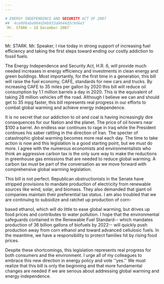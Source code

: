 ```yaml
---
---

# ENERGY INDEPENDENCE AND SECURITY ACT OF 2007
## `4ce999abe984d34b933a9644d3c9d4e3`
`Mr. STARK — 18 December 2007`

---
```



Mr. STARK. Mr. Speaker, I rise today in strong support of increasing 
fuel efficiency and taking the first steps toward ending our costly 
addiction to fossil fuels.

The Energy Independence and Security Act, H.R. 6, will provide much 
needed increases in energy efficiency and investments in clean energy 
and green buildings. Most importantly, for the first time in a 
generation, this bill will raise the fuel economy, CAFE, standards for 
new cars and trucks. By increasing CAFE to 35 miles per gallon by 2020 
this bill will reduce oil consumption by 1.1 million barrels a day in 
2020. This is the equivalent of taking 28 million vehicles off the 
road. Although I believe we can and should get to 35 mpg faster, this 
bill represents real progress in our efforts to combat global warming 
and achieve energy independence.

It is no secret that our addiction to oil and coal is having 
increasingly dire consequences for our Nation and the planet. The price 
of oil hovers near $100 a barrel. An endless war continues to rage in 
Iraq while the President continues his saber rattling in the direction 
of Iran. The specter of catastrophic global warming becomes more real 
each day. The time to take action is now and this legislation is a good 
starting point, but we must do more. I agree with the numerous 
economists and environmentalists who think an aggressive carbon tax is 
the only sure way to make the reductions in greenhouse gas emissions 
that are needed to reduce global warming. A carbon tax must be part of 
the conversation as we move forward with comprehensive global warming 
legislation.

This bill is not perfect. Republican obstructionists in the Senate 
have stripped provisions to mandate production of electricity from 
renewable sources like wind, solar, and biomass. They also demanded 
that giant oil companies maintain their preferential tax status. I am 
also troubled that we are continuing to subsidize and ratchet up 
production of corn-


based ethanol, which will do little to ease global warming, but drives 
up food prices and contributes to water pollution. I hope that the 
environmental safeguards contained in the Renewable Fuel Standard--
which mandates production of 36 billion gallons of biofuels by 2022--
will quickly push production away from corn ethanol and toward advanced 
cellulosic fuels. In the meantime, we have a responsibility to protect 
families hit by rising food prices.

Despite these shortcomings, this legislation represents real progress 
for both consumers and the environment. I urge all of my colleagues to 
embrace this new direction in energy policy and vote ''yes.'' We must 
realize that this bill is only the beginning and that more fundamental 
changes are needed if we are serious about addressing global warming 
and energy independence.